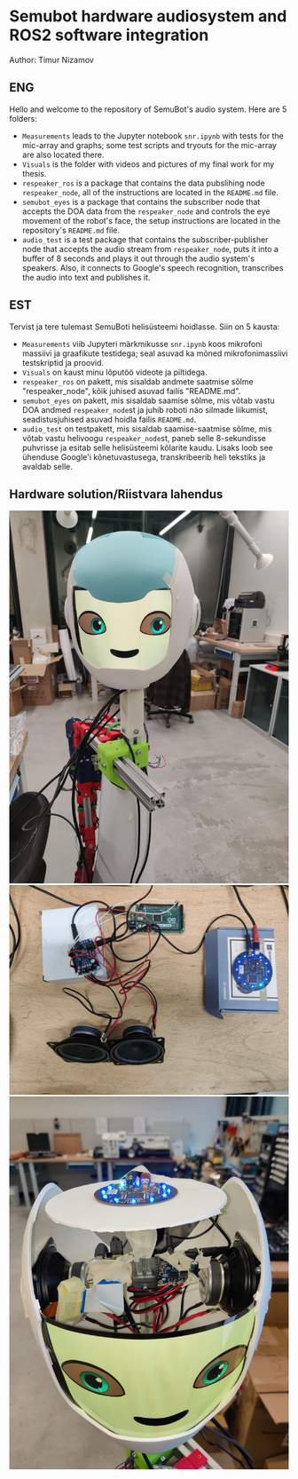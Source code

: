 # Semubot hardware audiosystem and ROS2 software integration <br/>
Author: Timur Nizamov <br/>


## ENG
Hello and welcome to the repository of SemuBot's audio system. Here are 5 folders:  <br/>
* `Measurements` leads to the Jupyter notebook `snr.ipynb` with tests for the mic-array and graphs; some test scripts and tryouts for the mic-array are also located there.
* `Visuals` is the folder with videos and pictures of my final work for my thesis.
* `respeaker_ros` is a package that contains the data pubslihing node `respeaker_node`, all of the instructions are located in the `README.md` file.
* `semubot_eyes` is a package that contains the subscriber node that accepts the DOA data from the `respeaker_node` and controls the eye movement of the robot's face, the setup instructions are located in the repository's `README.md` file.
* `audio_test` is a test package that contains the subscriber-publisher node that accepts the audio stream from `respeaker_node`, puts it into a buffer of 8 seconds and plays it out through the audio system's speakers. Also, it connects to Google's speech recognition, transcribes the audio into text and publishes it.

## EST
Tervist ja tere tulemast SemuBoti helisüsteemi hoidlasse. Siin on 5 kausta:  <br/>
* `Measurements` viib Jupyteri märkmikusse `snr.ipynb` koos mikrofoni massiivi ja graafikute testidega; seal asuvad ka mõned mikrofonimassiivi testskriptid ja proovid.
* `Visuals` on kaust minu lõputöö videote ja piltidega.
* `respeaker_ros` on pakett, mis sisaldab andmete saatmise sõlme "respeaker_node", kõik juhised asuvad failis "README.md".
* `semubot_eyes` on pakett, mis sisaldab saamise sõlme, mis võtab vastu DOA andmed `respeaker_node`st ja juhib roboti näo silmade liikumist, seadistusjuhised asuvad hoidla failis `README.md`.
* `audio_test` on testpakett, mis sisaldab saamise-saatmise sõlme, mis võtab vastu helivoogu `respeaker_node`st, paneb selle 8-sekundisse puhvrisse ja esitab selle helisüsteemi kõlarite kaudu. Lisaks loob see ühenduse Google'i kõnetuvastusega, transkribeerib heli tekstiks ja avaldab selle.

## Hardware solution/Riistvara lahendus

<img src="Visuals/robotlid.jpg" width="550"/> <img src="Visuals/hardware.jpg" width="550"/>
<img src="Visuals/robot_assembly.jpg" width="550"/>

